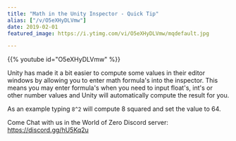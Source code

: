 ```yaml
---
title: "Math in the Unity Inspector - Quick Tip"
alias: ["/v/O5eXHyDLVmw"]
date: 2019-02-01
featured_image: https://i.ytimg.com/vi/O5eXHyDLVmw/mqdefault.jpg

---
```


{{% youtube id="O5eXHyDLVmw" %}}

Unity has made it a bit easier to compute some values in their editor windows by allowing you to enter math formula's into the inspector. This means you may enter formula's when you need to input float's, int's or other number values and Unity will automatically compute the result for you.

As an example typing `8^2` will compute 8 squared and set the value to 64.

Come Chat with us in the World of Zero Discord server: https://discord.gg/hU5Kq2u